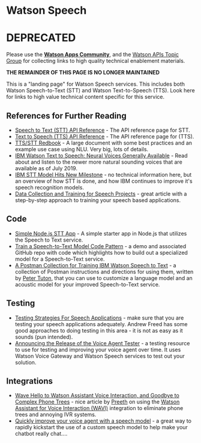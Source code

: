 # Watson Speech

# DEPRECATED
 
Please use the **[Watson Apps Community](https://community.ibm.com/community/user/watsonapps/home)**, and the [Watson APIs Topic Group](https://community.ibm.com/community/user/watsonapps/communities/community-home?communitykey=8c142458-ea99-4266-9c82-b4f0eccff834&tab=groupdetails) for collecting links to high quality technical enablement materials.

**THE REMAINDER OF THIS PAGE IS NO LONGER MAINTAINED**

This is a "landing page" for Watson Speech services.  This includes both Watson Speech-to-Text (STT) and Watson Text-to-Speech (TTS).  Look here for links to high value technical content specific for this service.

## References for Further Reading
- [Speech to Text (STT) API Reference](https://cloud.ibm.com/apidocs/speech-to-text/speech-to-text) - The API reference page for STT.
- [Text to Speech (TTS) API Reference](https://cloud.ibm.com/apidocs/text-to-speech/text-to-speech) - The API reference page for (TTS).
- [TTS/STT Redbook](http://www.redbooks.ibm.com/Redbooks.nsf/RedbookAbstracts/sg248388.html) - A large document with some best practices and an example use case using NLU.  Very big, lots of details.
- [IBM Watson Text to Speech: Neural Voices Generally Available](https://medium.com/ibm-watson/ibm-watson-text-to-speech-neural-voices-added-to-service-e562106ff9c7) - Read about and listen to the newer more natural sounding voices that are available as of July 2019.
- [IBM STT Model Hits New Milestone](https://www.ibm.com/blogs/watson/2017/03/reaching-new-records-in-speech-recognition/) - no technical information here, but an overview of how STT is done, and how IBM continues to improve it's speech recognition models.
- [Data Collection and Training for Speech Projects](https://medium.com/ibm-watson/data-collection-and-training-for-speech-projects-22004c3e84fb) - great article with a step-by-step approach to training your speech based applications.

## Code
- [Simple Node.js STT App](https://github.com/watson-developer-cloud/speech-to-text-nodejs) - A simple starter app in Node.js that utilizes the Speech to Text service.
- [Train a Speech-to-Text Model Code Pattern](https://developer.ibm.com/patterns/customize-and-continuously-train-your-own-watson-speech-service/) - a demo and associated GitHub repo with code which highlights how to build out a specialized model for a Speech-to-Text service.
- [A Postman Collection for Training IBM Watson Speech to Text](https://medium.com/@ptuton/a-postman-collection-for-training-ibm-watson-speech-to-text-dfdda0c424f0) - a collection of Postman instructions and directions for using them, written by [Peter Tuton](https://github.com/ptuton), that you can use to customize a language model and an acoustic model for your improved Speech-to-Text service.

## Testing
- [Testing Strategies For Speech Applications](https://medium.com/ibm-watson/testing-strategies-for-speech-applications-4aebfedc4b4f) - make sure that you are testing your speech applications adequately.  Andrew Freed has some good approaches to doing testing in this area - it is not as easy as it sounds (pun intended).
- [Announcing the Release of the Voice Agent Tester](https://www.ibm.com/cloud/blog/announcements/announcing-the-release-of-the-voice-agent-tester) - a testing resource to use for testing and improving your voice agent over time.  It uses Watson Voice Gateway and Watson Speech services to test out your solution.

## Integrations
- [Wave Hello to Watson Assistant Voice Interaction, and Goodbye to Complex Phone Trees](https://medium.com/ibm-watson/wave-hello-to-watson-assistant-voice-interaction-and-goodbye-to-complex-phone-trees-9521c2b8cc85) - nice article by [Preeth](https://medium.com/@preethm) on using the [Watson Assistant for Voice Interaction (WAVI)](https://medium.com/ibm-watson/introducing-watson-assistant-for-voice-interaction-e64d04656fde) integration to eliminate phone trees and annoying IVR systems.
- [Quickly improve your voice agent with a speech model](https://medium.com/ibm-watson/quickly-improve-your-voice-agent-with-a-speech-model-15f20749cfb) - a great way to rapidly kickstart the use of a custom speech model to help make your chatbot really chat....

